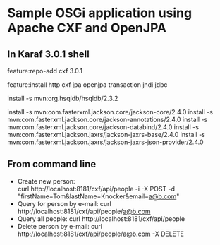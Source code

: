 # Sample OSGi application using Apache CXF and OpenJPA

## In Karaf 3.0.1 shell
feature:repo-add cxf 3.0.1

feature:install http cxf jpa openjpa transaction jndi jdbc

install -s mvn:org.hsqldb/hsqldb/2.3.2

install -s mvn:com.fasterxml.jackson.core/jackson-core/2.4.0
install -s mvn:com.fasterxml.jackson.core/jackson-annotations/2.4.0
install -s mvn:com.fasterxml.jackson.core/jackson-databind/2.4.0
install -s mvn:com.fasterxml.jackson.jaxrs/jackson-jaxrs-base/2.4.0
install -s mvn:com.fasterxml.jackson.jaxrs/jackson-jaxrs-json-provider/2.4.0
	
## From command line
 - Create new person: 	
   curl http://localhost:8181/cxf/api/people -i -X POST -d "firstName=Tom&lastName=Knocker&email=a@b.com"   
 - Query for person by e-mail:
   curl http://localhost:8181/cxf/api/people/a@b.com
 - Query all people:
   curl http://localhost:8181/cxf/api/people
 - Delete person by e-mail:
   curl http://localhost:8181/cxf/api/people/a@b.com -X DELETE
